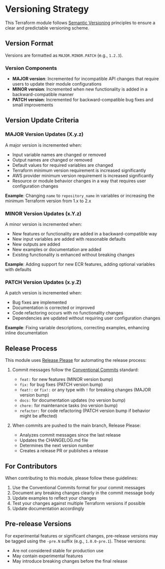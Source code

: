# Versioning Strategy

This Terraform module follows [Semantic Versioning](https://semver.org/) principles to ensure a clear and predictable versioning scheme.

## Version Format

Versions are formatted as `MAJOR.MINOR.PATCH` (e.g., `1.2.3`).

### Version Components

- **MAJOR version**: Incremented for incompatible API changes that require users to update their module configurations
- **MINOR version**: Incremented when new functionality is added in a backward-compatible manner
- **PATCH version**: Incremented for backward-compatible bug fixes and small improvements

## Version Update Criteria

### MAJOR Version Updates (X.y.z)

A major version is incremented when:

- Input variable names are changed or removed
- Output names are changed or removed
- Default values for required variables are changed
- Terraform minimum version requirement is increased significantly
- AWS provider minimum version requirement is increased significantly
- Resource or module behavior changes in a way that requires user configuration changes

**Example**: Changing `name` to `repository_name` in variables or increasing the minimum Terraform version from 1.x to 2.x

### MINOR Version Updates (x.Y.z)

A minor version is incremented when:

- New features or functionality are added in a backward-compatible way
- New input variables are added with reasonable defaults
- New outputs are added
- New examples or documentation are added
- Existing functionality is enhanced without breaking changes

**Example**: Adding support for new ECR features, adding optional variables with defaults

### PATCH Version Updates (x.y.Z)

A patch version is incremented when:

- Bug fixes are implemented
- Documentation is corrected or improved
- Code refactoring occurs with no functionality changes
- Dependencies are updated without requiring user configuration changes

**Example**: Fixing variable descriptions, correcting examples, enhancing inline documentation

## Release Process

This module uses [Release Please](https://github.com/googleapis/release-please) for automating the release process:

1. Commit messages follow the [Conventional Commits](https://www.conventionalcommits.org/) standard:
   - `feat:` for new features (MINOR version bump)
   - `fix:` for bug fixes (PATCH version bump)
   - `feat!:` or `fix!:` or any type with `!` for breaking changes (MAJOR version bump)
   - `docs:` for documentation updates (no version bump)
   - `chore:` for maintenance tasks (no version bump)
   - `refactor:` for code refactoring (PATCH version bump if behavior might be affected)

2. When commits are pushed to the main branch, Release Please:
   - Analyzes commit messages since the last release
   - Updates the CHANGELOG.md file
   - Determines the next version number
   - Creates a release PR or publishes a release

## For Contributors

When contributing to this module, please follow these guidelines:

1. Use the Conventional Commits format for your commit messages
2. Document any breaking changes clearly in the commit message body
3. Update examples to reflect your changes
4. Test your changes against multiple Terraform versions if possible
5. Update documentation accordingly

## Pre-release Versions

For experimental features or significant changes, pre-release versions may be tagged using the `-pre.N` suffix (e.g., `1.0.0-pre.1`). These versions:

- Are not considered stable for production use
- May contain experimental features
- May introduce breaking changes before the final release

